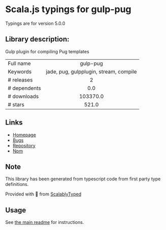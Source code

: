 
# Scala.js typings for gulp-pug

Typings are for version 5.0.0

## Library description:
Gulp plugin for compiling Pug templates

|                    |                 |
| ------------------ | :-------------: |
| Full name          | gulp-pug |
| Keywords           | jade, pug, gulpplugin, stream, compile |
| # releases         | 2 |
| # dependents       | 0.0 |
| # downloads        | 103370.0 |
| # stars            | 521.0 |

## Links
- [Homepage](https://github.com/gulp-community/gulp-pug#readme)
- [Bugs](https://github.com/gulp-community/gulp-pug/issues)
- [Repository](https://github.com/gulp-community/gulp-pug)
- [Npm](https://www.npmjs.com/package/gulp-pug)
    


## Note
This library has been generated from typescript code from first party type definitions.

Provided with :purple_heart: from [ScalablyTyped](https://github.com/oyvindberg/ScalablyTyped)

## Usage
See [the main readme](../../readme.md) for instructions.


